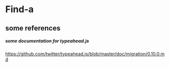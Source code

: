 # Find-a

## some references
##### some documentation for typeahead.js
https://github.com/twitter/typeahead.js/blob/master/doc/migration/0.10.0.md


